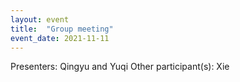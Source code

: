 ```yaml
---
layout: event
title:  "Group meeting"
event_date: 2021-11-11
---
```


Presenters: Qingyu and Yuqi
Other participant(s): Xie
